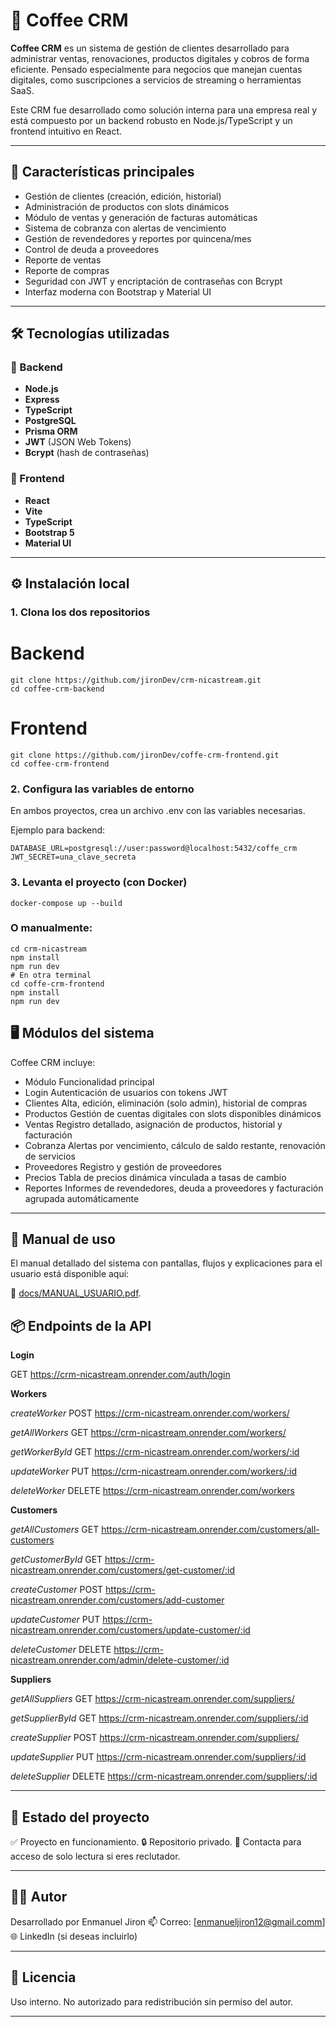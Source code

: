 # 🐶 Coffee CRM

**Coffee CRM** es un sistema de gestión de clientes desarrollado para administrar ventas, renovaciones, productos digitales y cobros de forma eficiente. Pensado especialmente para negocios que manejan cuentas digitales, como suscripciones a servicios de streaming o herramientas SaaS.

Este CRM fue desarrollado como solución interna para una empresa real y está compuesto por un backend robusto en Node.js/TypeScript y un frontend intuitivo en React.

---

## 🚀 Características principales

- Gestión de clientes (creación, edición, historial)
- Administración de productos con slots dinámicos
- Módulo de ventas y generación de facturas automáticas
- Sistema de cobranza con alertas de vencimiento
- Gestión de revendedores y reportes por quincena/mes
- Control de deuda a proveedores
- Reporte de ventas
- Reporte de compras
- Seguridad con JWT y encriptación de contraseñas con Bcrypt
- Interfaz moderna con Bootstrap y Material UI

---

## 🛠️ Tecnologías utilizadas

### 🔧 Backend
- **Node.js**
- **Express**
- **TypeScript**
- **PostgreSQL**
- **Prisma ORM**
- **JWT** (JSON Web Tokens)
- **Bcrypt** (hash de contraseñas)

### 🎨 Frontend
- **React**
- **Vite**
- **TypeScript**
- **Bootstrap 5**
- **Material UI**

---

## ⚙️ Instalación local

### 1. Clona los dos repositorios


# Backend
```
git clone https://github.com/jironDev/crm-nicastream.git
cd coffee-crm-backend
```
# Frontend
```
git clone https://github.com/jironDev/coffe-crm-frontend.git
cd coffee-crm-frontend
```

### 2. Configura las variables de entorno
En ambos proyectos, crea un archivo .env con las variables necesarias.

Ejemplo para backend:
```
DATABASE_URL=postgresql://user:password@localhost:5432/coffe_crm
JWT_SECRET=una_clave_secreta
```

### 3. Levanta el proyecto (con Docker)
```
docker-compose up --build
```

### O manualmente:
```
cd crm-nicastream
npm install
npm run dev
# En otra terminal
cd coffe-crm-frontend
npm install
npm run dev
```


## 🖥️ Módulos del sistema

Coffee CRM incluye:

- Módulo	Funcionalidad principal
- Login	Autenticación de usuarios con tokens JWT
- Clientes	Alta, edición, eliminación (solo admin), historial de compras
- Productos	Gestión de cuentas digitales con slots disponibles dinámicos
- Ventas	Registro detallado, asignación de productos, historial y facturación
- Cobranza	Alertas por vencimiento, cálculo de saldo restante, renovación de servicios
- Proveedores	Registro y gestión de proveedores
- Precios	Tabla de precios dinámica vinculada a tasas de cambio 
- Reportes	Informes de revendedores, deuda a proveedores y facturación agrupada automáticamente 

---

## 📄 Manual de uso
El manual detallado del sistema con pantallas, flujos y explicaciones para el usuario está disponible aquí:

📘 [docs/MANUAL_USUARIO.pdf](https://drive.google.com/file/d/1CUxIL-jdjypzCTg78XAIFp7eTp7JEJzm/view?usp=drive_link).


## 📦 Endpoints de la API

**Login**

GET https://crm-nicastream.onrender.com/auth/login


**Workers**

*createWorker*
POST https://crm-nicastream.onrender.com/workers/

*getAllWorkers*
GET https://crm-nicastream.onrender.com/workers/

*getWorkerById*
GET https://crm-nicastream.onrender.com/workers/:id

*updateWorker*
PUT https://crm-nicastream.onrender.com/workers/:id

*deleteWorker*
DELETE https://crm-nicastream.onrender.com/workers


**Customers**

*getAllCustomers*
GET https://crm-nicastream.onrender.com/customers/all-customers

*getCustomerById*
GET https://crm-nicastream.onrender.com/customers/get-customer/:id

*createCustomer*
POST https://crm-nicastream.onrender.com/customers/add-customer

*updateCustomer*
PUT https://crm-nicastream.onrender.com/customers/update-customer/:id

*deleteCustomer*
DELETE https://crm-nicastream.onrender.com/admin/delete-customer/:id


**Suppliers**

*getAllSuppliers*
GET https://crm-nicastream.onrender.com/suppliers/

*getSupplierById*
GET https://crm-nicastream.onrender.com/suppliers/:id

*createSupplier*
POST https://crm-nicastream.onrender.com/suppliers/

*updateSupplier*
PUT https://crm-nicastream.onrender.com/suppliers/:id

*deleteSupplier*
DELETE https://crm-nicastream.onrender.com/suppliers/:id





---

##  📌 Estado del proyecto
✅ Proyecto en funcionamiento.
🔒 Repositorio privado.
📧 Contacta para acceso de solo lectura si eres reclutador.

---

## 👨‍💻 Autor
Desarrollado por Enmanuel Jiron
📫 Correo: [enmanueljiron12@gmail.comm]
🌐 LinkedIn (si deseas incluirlo)

---

## 📃 Licencia
Uso interno. No autorizado para redistribución sin permiso del autor.

---





